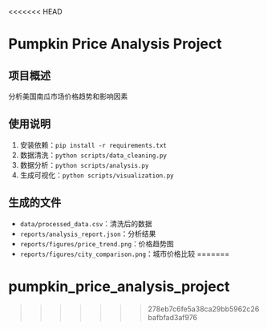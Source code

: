 <<<<<<< HEAD
# Pumpkin Price Analysis Project

## 项目概述
分析美国南瓜市场价格趋势和影响因素

## 使用说明
1. 安装依赖：`pip install -r requirements.txt`
2. 数据清洗：`python scripts/data_cleaning.py`
3. 数据分析：`python scripts/analysis.py`
4. 生成可视化：`python scripts/visualization.py`

## 生成的文件
- `data/processed_data.csv`：清洗后的数据
- `reports/analysis_report.json`：分析结果
- `reports/figures/price_trend.png`：价格趋势图
- `reports/figures/city_comparison.png`：城市价格比较
=======
# pumpkin_price_analysis_project
>>>>>>> 278eb7c6fe5a38ca29bb5962c26bafbfad3af976
